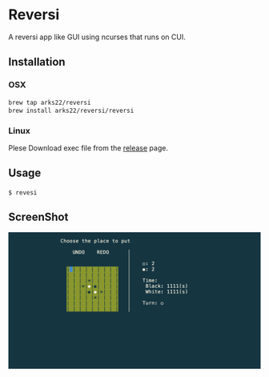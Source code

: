 # Reversi

A reversi app like GUI using ncurses that runs on CUI.


## Installation

### OSX

```
brew tap arks22/reversi
brew install arks22/reversi/reversi
```

### Linux

Plese Download exec file from the [release](https://github.com/arks22/reversi/releases) page.

## Usage

```
$ revesi
```

## ScreenShot
 
![ScreenShot](https://raw.githubusercontent.com/arks22/reversi/master/screenShot.png)


